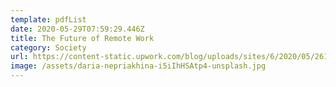 ```yaml
---
template: pdfList
date: 2020-05-29T07:59:29.446Z
title: The Future of Remote Work
category: Society
url: https://content-static.upwork.com/blog/uploads/sites/6/2020/05/26131624/Upwork_EconomistReport_FWR_052020.pdf
image: /assets/daria-nepriakhina-i5iIhHSAtp4-unsplash.jpg
---
```

